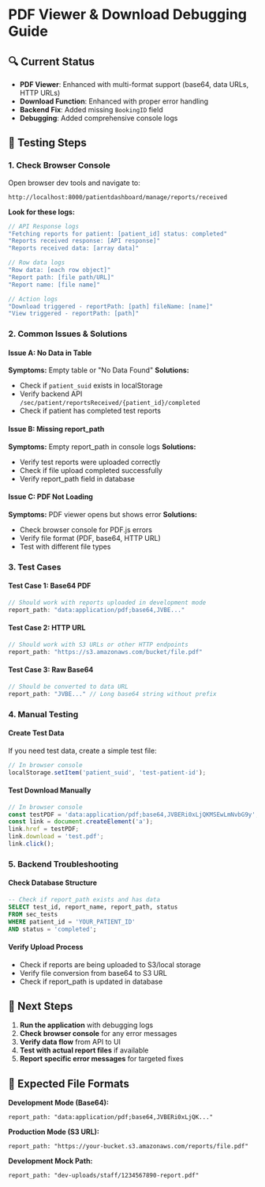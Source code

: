# PDF Viewer & Download Debugging Guide

## 🔍 Current Status
- **PDF Viewer**: Enhanced with multi-format support (base64, data URLs, HTTP URLs)
- **Download Function**: Enhanced with proper error handling
- **Backend Fix**: Added missing `BookingID` field
- **Debugging**: Added comprehensive console logs

## 🧪 Testing Steps

### 1. **Check Browser Console**
Open browser dev tools and navigate to:
```
http://localhost:8000/patientdashboard/manage/reports/received
```

**Look for these logs:**
```javascript
// API Response logs
"Fetching reports for patient: [patient_id] status: completed"
"Reports received response: [API response]"
"Reports received data: [array data]"

// Row data logs
"Row data: [each row object]"
"Report path: [file path/URL]"
"Report name: [file name]"

// Action logs
"Download triggered - reportPath: [path] fileName: [name]"
"View triggered - reportPath: [path]"
```

### 2. **Common Issues & Solutions**

#### **Issue A: No Data in Table**
**Symptoms:** Empty table or "No Data Found"
**Solutions:**
- Check if `patient_suid` exists in localStorage
- Verify backend API `/sec/patient/reportsReceived/{patient_id}/completed`
- Check if patient has completed test reports

#### **Issue B: Missing report_path**
**Symptoms:** Empty report_path in console logs
**Solutions:**
- Verify test reports were uploaded correctly
- Check if file upload completed successfully
- Verify report_path field in database

#### **Issue C: PDF Not Loading**
**Symptoms:** PDF viewer opens but shows error
**Solutions:**
- Check browser console for PDF.js errors
- Verify file format (PDF, base64, HTTP URL)
- Test with different file types

### 3. **Test Cases**

#### **Test Case 1: Base64 PDF**
```javascript
// Should work with reports uploaded in development mode
report_path: "data:application/pdf;base64,JVBE..."
```

#### **Test Case 2: HTTP URL**
```javascript
// Should work with S3 URLs or other HTTP endpoints
report_path: "https://s3.amazonaws.com/bucket/file.pdf"
```

#### **Test Case 3: Raw Base64**
```javascript
// Should be converted to data URL
report_path: "JVBE..." // Long base64 string without prefix
```

### 4. **Manual Testing**

#### **Create Test Data**
If you need test data, create a simple test file:
```javascript
// In browser console
localStorage.setItem('patient_suid', 'test-patient-id');
```

#### **Test Download Manually**
```javascript
// In browser console
const testPDF = 'data:application/pdf;base64,JVBERi0xLjQKMSEwLmNvbG9y';
const link = document.createElement('a');
link.href = testPDF;
link.download = 'test.pdf';
link.click();
```

### 5. **Backend Troubleshooting**

#### **Check Database Structure**
```sql
-- Check if report_path exists and has data
SELECT test_id, report_name, report_path, status 
FROM sec_tests 
WHERE patient_id = 'YOUR_PATIENT_ID' 
AND status = 'completed';
```

#### **Verify Upload Process**
- Check if reports are being uploaded to S3/local storage
- Verify file conversion from base64 to S3 URL
- Check if report_path is updated in database

## 🚀 Next Steps

1. **Run the application** with debugging logs
2. **Check browser console** for any error messages
3. **Verify data flow** from API to UI
4. **Test with actual report files** if available
5. **Report specific error messages** for targeted fixes

## 📝 Expected File Formats

**Development Mode (Base64):**
```
report_path: "data:application/pdf;base64,JVBERi0xLjQK..."
```

**Production Mode (S3 URL):**
```
report_path: "https://your-bucket.s3.amazonaws.com/reports/file.pdf"
```

**Development Mock Path:**
```
report_path: "dev-uploads/staff/1234567890-report.pdf"
```
